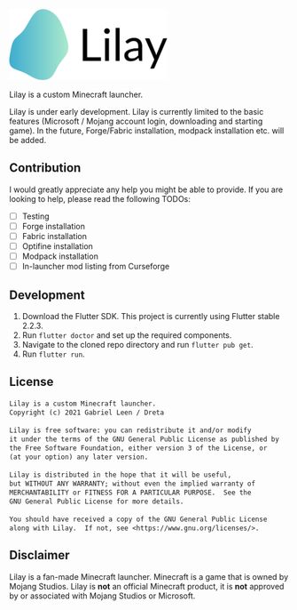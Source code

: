 <img alt="Lilay Icon" src="assets/icon-text.svg" height="128">

Lilay is a custom Minecraft launcher.

Lilay is under early development. Lilay is currently limited to the basic features (Microsoft / Mojang account login,
downloading and starting game). In the future, Forge/Fabric installation, modpack installation etc. will be added.

## Contribution

I would greatly appreciate any help you might be able to provide. If you are looking to help, please read the following
TODOs:

- [ ] Testing
- [ ] Forge installation
- [ ] Fabric installation
- [ ] Optifine installation
- [ ] Modpack installation
- [ ] In-launcher mod listing from Curseforge

## Development

1. Download the Flutter SDK. This project is currently using Flutter stable 2.2.3.
2. Run `flutter doctor` and set up the required components.
3. Navigate to the cloned repo directory and run `flutter pub get`.
4. Run `flutter run`.

## License

```
Lilay is a custom Minecraft launcher.
Copyright (c) 2021 Gabriel Leen / Dreta

Lilay is free software: you can redistribute it and/or modify
it under the terms of the GNU General Public License as published by
the Free Software Foundation, either version 3 of the License, or
(at your option) any later version.

Lilay is distributed in the hope that it will be useful,
but WITHOUT ANY WARRANTY; without even the implied warranty of
MERCHANTABILITY or FITNESS FOR A PARTICULAR PURPOSE.  See the
GNU General Public License for more details.

You should have received a copy of the GNU General Public License
along with Lilay.  If not, see <https://www.gnu.org/licenses/>.
```

## Disclaimer

Lilay is a fan-made Minecraft launcher. Minecraft is a game that is owned by Mojang Studios. Lilay is **not** an
official Minecraft product, it is **not** approved by or associated with Mojang Studios or Microsoft.
